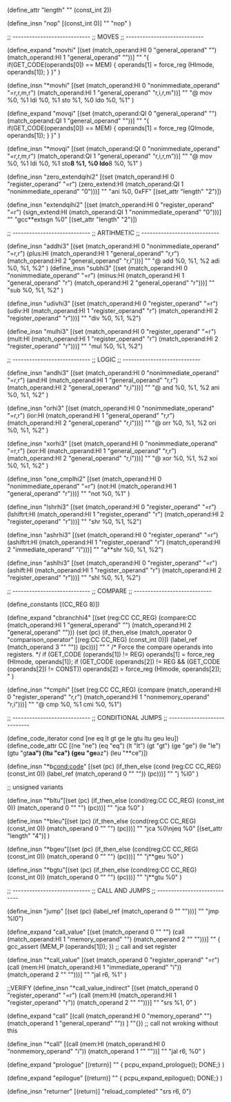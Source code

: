 (define_attr "length" "" (const_int 2))

(define_insn "nop"
  [(const_int 0)]
  ""
  "nop"
)

;; ----------------------------
;; MOVES
;; ----------------------------

(define_expand "movhi"
  [(set (match_operand:HI 0 "general_operand" "")
 	(match_operand:HI 1 "general_operand" ""))]
  ""
  "{
    if(GET_CODE(operands[0]) == MEM) {
      operands[1] = force_reg (HImode, operands[1]);
    }
  }"
)

(define_insn "*movhi"
  [(set (match_operand:HI 0 "nonimmediate_operand" "=r,r,m,r")
   (match_operand:HI 1 "general_operand" "r,i,r,m"))]
  ""
  "@
  mov %0, %1
  ldi %0, %1
  sto %1, %0
  ldo %0, %1"
)

(define_expand "movqi"
  [(set (match_operand:QI 0 "general_operand" "")
 	(match_operand:QI 1 "general_operand" ""))]
  ""
  "{
    if(GET_CODE(operands[0]) == MEM) {
      operands[1] = force_reg (QImode, operands[1]);
    }
  }"
)

(define_insn "*movqi"
  [(set (match_operand:QI 0 "nonimmediate_operand" "=r,r,m,r")
    (match_operand:QI 1 "general_operand" "r,i,r,m"))]
  ""
  "@
  mov %0, %1
  ldi %0, %1
  sto**8 %1, %0
  ldo**8 %0, %1"
)

(define_insn "zero_extendqihi2"
  [(set (match_operand:HI 0 "register_operand" "=r")
	(zero_extend:HI (match_operand:QI 1 "nonimmediate_operand" "0")))]
  ""
  "ani %0, 0xFF"
  [(set_attr "length" "2")])

(define_insn "extendqihi2"
  [(set (match_operand:HI 0 "register_operand" "=r")
	(sign_extend:HI (match_operand:QI 1 "nonimmediate_operand" "0")))]
  ""
  "gcc**extsgn %0"
  [(set_attr "length" "2")])

;; ----------------------------
;; ARTIHMETIC
;; ----------------------------

(define_insn "addhi3"
  [(set (match_operand:HI 0 "nonimmediate_operand" "=r,r")
    (plus:HI
    (match_operand:HI 1 "general_operand" "r,r")
    (match_operand:HI 2 "general_operand" "r,i")))]
  ""
  "@
  add %0, %1, %2
  adi %0, %1, %2"
)
(define_insn "subhi3"
  [(set (match_operand:HI 0 "nonimmediate_operand" "=r")
    (minus:HI
    (match_operand:HI 1 "general_operand" "r")
    (match_operand:HI 2 "general_operand" "r")))]
  ""
  "sub %0, %1, %2"
)

(define_insn "udivhi3"
  [(set (match_operand:HI 0 "register_operand" "=r")
	  (udiv:HI
	   (match_operand:HI 1 "register_operand" "r")
	   (match_operand:HI 2 "register_operand" "r")))]
  ""
  "div %0, %1, %2")

  (define_insn "mulhi3"
  [(set (match_operand:HI 0 "register_operand" "=r")
	  (mult:HI
	   (match_operand:HI 1 "register_operand" "r")
	   (match_operand:HI 2 "register_operand" "r")))]
  ""
  "mul %0, %1, %2")


;; ----------------------------
;; LOGIC
;; ---------------------------- 

(define_insn "andhi3"
  [(set (match_operand:HI 0 "nonimmediate_operand" "=r,r")
    (and:HI
    (match_operand:HI 1 "general_operand" "r,r")
    (match_operand:HI 2 "general_operand" "r,i")))]
  ""
  "@
  and %0, %1, %2
  ani %0, %1, %2"
)

(define_insn "orhi3"
  [(set (match_operand:HI 0 "nonimmediate_operand" "=r,r")
    (ior:HI
    (match_operand:HI 1 "general_operand" "r,r")
    (match_operand:HI 2 "general_operand" "r,i")))]
  ""
  "@
  orr %0, %1, %2
  ori %0, %1, %2"
)

(define_insn "xorhi3"
  [(set (match_operand:HI 0 "nonimmediate_operand" "=r,r")
    (xor:HI
    (match_operand:HI 1 "general_operand" "r,r")
    (match_operand:HI 2 "general_operand" "r,i")))]
  ""
  "@
  xor %0, %1, %2
  xoi %0, %1, %2"
)

(define_insn "one_cmplhi2"
  [(set (match_operand:HI 0 "nonimmediate_operand" "=r")
    (not:HI
    (match_operand:HI 1 "general_operand" "r")))]
  ""
  "not %0, %1"
)

(define_insn "lshrhi3"
  [(set (match_operand:HI 0 "register_operand" "=r")
	(lshiftrt:HI (match_operand:HI 1 "register_operand" "r")
		     (match_operand:HI 2 "register_operand" "r")))]
  ""
  "shr %0, %1, %2")

(define_insn "ashrhi3"
  [(set (match_operand:HI 0 "register_operand" "=r")
	(ashiftrt:HI (match_operand:HI 1 "register_operand" "r")
		     (match_operand:HI 2 "immediate_operand" "i")))]
  ""
  "a**shr %0, %1, %2")

(define_insn "ashlhi3"
  [(set (match_operand:HI 0 "register_operand" "=r")
	(ashift:HI (match_operand:HI 1 "register_operand" "r")
		     (match_operand:HI 2 "register_operand" "r")))]
  ""
  "shl %0, %1, %2")


;; ----------------------------
;; COMPARE
;; ----------------------------

(define_constants [(CC_REG 8)])

(define_expand "cbranchhi4"
  [(set (reg:CC CC_REG)
        (compare:CC
         (match_operand:HI 1 "general_operand" "")
         (match_operand:HI 2 "general_operand" "")))
   (set (pc)
        (if_then_else (match_operator 0 "comparison_operator"
                       [(reg:CC CC_REG) (const_int 0)])
                      (label_ref (match_operand 3 "" ""))
                      (pc)))]
  ""
  "
  /* Force the compare operands into registers.  */
  if (GET_CODE (operands[1]) != REG)
	operands[1] = force_reg (HImode, operands[1]);
  if (GET_CODE (operands[2]) != REG && (GET_CODE (operands[2]) != CONST))
	operands[2] = force_reg (HImode, operands[2]);
  "
)

(define_insn "*cmphi"
  [(set (reg:CC CC_REG)
	(compare
	 (match_operand:HI 0 "register_operand" "r,r")
	 (match_operand:HI 1 "nonmemory_operand"	"r,i")))]
  ""
  "@
  cmp %0, %1
  cmi %0, %1")


;; ----------------------------
;; CONDITIONAL JUMPS
;; ----------------------------

(define_code_iterator cond [ne eq lt gt ge le gtu ltu geu leu])
(define_code_attr CC [(ne "ne") (eq "eq") (lt "lt") 
		      (gt "gt")  (ge "ge") (le "le") (gtu "gt**aa") (ltu "ca") (geu "ge**az") (leu "**ce")])

(define_insn "*b<cond:code>"
  [(set (pc)
	(if_then_else (cond (reg:CC CC_REG)
			    (const_int 0))
		      (label_ref (match_operand 0 "" ""))
		      (pc)))]
  ""
  "j<CC> %l0"
)

;; unsigned variants

(define_insn "*bltu"[(set (pc) (if_then_else (cond(reg:CC CC_REG) (const_int 0)) (match_operand 0 "" "") (pc)))] ""
  "jca %0"
)

(define_insn "*bleu"[(set (pc) (if_then_else (cond(reg:CC CC_REG) (const_int 0)) (match_operand 0 "" "") (pc)))] ""
  "jca %0\njeq %0"
  [(set_attr "length"	"4")]
)

(define_insn "*bgeu"[(set (pc) (if_then_else (cond(reg:CC CC_REG) (const_int 0)) (match_operand 0 "" "") (pc)))] ""
  "j**geu %0"
)

(define_insn "*bgtu"[(set (pc) (if_then_else (cond(reg:CC CC_REG) (const_int 0)) (match_operand 0 "" "") (pc)))] ""
  "j**gtu %0"
)

;; ----------------------------
;; CALL AND JUMPS
;; ----------------------------

(define_insn "jump"
  [(set (pc)
	(label_ref (match_operand 0 "" "")))]
  ""
  "jmp %l0")

(define_expand "call_value"
  [(set (match_operand 0 "" "")
		(call (match_operand:HI 1 "memory_operand" "")
		 (match_operand 2 "" "")))]
  ""
{
  gcc_assert (MEM_P (operands[1]));
}) ;; call and set register

(define_insn "*call_value"
  [(set (match_operand 0 "register_operand" "=r")
	(call (mem:HI (match_operand:HI
		       1 "immediate_operand" "i"))
	      (match_operand 2 "" "")))]
    ""
    "jal r6, %1"
)

;;VERIFY
(define_insn "*call_value_indirect"
  [(set (match_operand 0 "register_operand" "=r")
	(call (mem:HI (match_operand:HI
		       1 "register_operand" "r"))
	      (match_operand 2 "" "")))]
  ""
  "srs %1, 0"
)


(define_expand "call"
  [(call (match_operand:HI 0 "memory_operand" "")
		(match_operand 1 "general_operand" ""))
    ]
  ""{}) ;; call not wroking without this

(define_insn "*call"
  [(call (mem:HI (match_operand:HI
		  0 "nonmemory_operand" "i"))
	 (match_operand 1 "" ""))]
    ""
    "jal r6, %0"
)


(define_expand "prologue"
  [(return)]
  "" {
    pcpu_expand_prologue();
    DONE;}
  )

(define_expand "epilogue"
  [(return)]
  "" {
    pcpu_expand_epilogue();
    DONE;}
  )

(define_insn "returner"
  [(return)]
  "reload_completed"
  "srs r6, 0")
